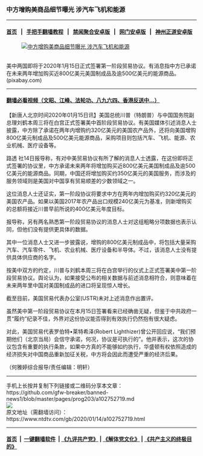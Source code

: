 ### 中方增购美商品细节曝光 涉汽车飞机和能源
------------------------

#### [首页](https://github.com/gfw-breaker/banned-news1/blob/master/README.md) &nbsp;&nbsp;|&nbsp;&nbsp; [手把手翻墙教程](https://github.com/gfw-breaker/guides/wiki) &nbsp;&nbsp;|&nbsp;&nbsp; [禁闻聚合安卓版](https://github.com/gfw-breaker/bn-android) &nbsp;&nbsp;|&nbsp;&nbsp; [网门安卓版](https://github.com/oGate2/oGate) &nbsp;&nbsp;|&nbsp;&nbsp; [神州正道安卓版](https://github.com/SzzdOgate/update) 



<div><div class="featured_image">
 <a href="https://i.ntdtv.com/assets/uploads/2020/01/container-2687008_1280.jpg" target="_blank">
  <figure>
   <img alt="中方增购美商品细节曝光 涉汽车飞机和能源" src="https://i.ntdtv.com/assets/uploads/2020/01/container-2687008_1280-800x450.jpg"/>
  </figure><br/>
 </a>
 <span class="caption">
  美中两国即将于2020年1月15日正式签署第一阶段贸易协议。有消息指中方已承诺在未来两年增加购买近800亿美元美国制成品及逾500亿美元的能源商品。(pixabay.com)
 </span>
</div>
</div><hr/>

#### [翻墙必看视频（文昭、江峰、法轮功、八九六四、香港反送中...）](http://167.172.214.107/home.html)

<div><div class="post_content" itemprop="articleBody">
 <p>
  【新唐人北京时间2020年01月15日讯】美国总统川普（特朗普）与中国国务院副总理刘鹤本周三将在白宫正式签署美中首阶段贸易协议。有美国媒体引述消息人士披露，中方除了承诺在两年内增购约320亿美元的美国农产品外，还将向美国增购800亿美元制成品及500亿美元能源商品，采购项目则包括汽车、飞机、能源、农业机械、医疗设备等。
 </p>
 <p>
  路透 社14日报导称，有对中美贸易协议有所了解的消息人士透露，在这份即将正式签署的协议里，中方承诺未来两年将增加购买近800亿美元美国制成品及逾500亿美元的能源商品。同期，中国还将增加购买约350亿美元的美国服务，而涉及的服务领域则是美国对中国享有贸易顺差的少数领域之一。
 </p>
 <p>
  这位消息人士还证实，第一阶段协议将要求中方在两年内增加购买约320亿美元的美国农产品。如果以美国2017年农产品出口规模240亿美元为基准，则新增购买的总额将接近川普早前所说的400亿美元年度目标。
 </p>
 <p>
  报导称，另有两名熟悉第一阶段贸易协议的消息人士对这组粗略分项数据也表示认同，但他们没有提供更具体的数据。
 </p>
 <p>
  其中一位消息人士又进一步披露说，增购的800亿美元制成品中，将包括大量采购汽车、汽车零件、飞机、农业机械、医疗设备和半导体。不过，该消息人士没有提供具体供应商的名字。
 </p>
 <p>
  按美中双方的约定，川普与刘鹤本周三将在白宫举行的仪式上正式签署美中第一阶段贸易协议。舆论认为，如果接受公布的相关数据与前述消息相符合，则意味着在未来两年里中国对美国制成品的进口将呈现惊人增长。
 </p>
 <p>
  截至目前，美国贸易代表办公室(USTR)未对上述消息作出置评。
 </p>
 <p>
  虽然美中第一阶段贸易协议在本月15日签署看来已经确凿无疑，但鉴于中共政府一贯“履约”纪录不佳，外界对这份协议能否得到有效执行仍然抱有很大疑虑。
 </p>
 <p>
  对此，美国贸易代表罗伯特•莱特希泽(Robert Lighthizer)曾公开回应说，“我们预期他们（北京当局）会信守承诺，何况，协议是可执行的”。他并表示，这次的协议包含有重要的执行条款，如果中方真的不能够如约执行，华盛顿有权依照造成的经济损失对中国商品重新加征关税，中方将会因此而遭受严重的经济后果。
 </p>
 <p>
  （何雅婷综合报导/责任编辑：明轩）
 </p>
 <div class="single_ad">
 </div>
</div>
</div>
<hr/>
手机上长按并复制下列链接或二维码分享本文章：<br/>
https://github.com/gfw-breaker/banned-news1/blob/master/pages/prog203/a102752719.md <br/>
<a href='https://github.com/gfw-breaker/banned-news1/blob/master/pages/prog203/a102752719.md'><img src='https://github.com/gfw-breaker/banned-news1/blob/master/pages/prog203/a102752719.md.png'/></a> <br/>
原文地址（需翻墙访问）：https://www.ntdtv.com/gb/2020/01/14/a102752719.html


------------------------
#### [首页](https://github.com/gfw-breaker/banned-news1/blob/master/README.md) &nbsp;|&nbsp; [一键翻墙软件](https://github.com/gfw-breaker/nogfw/blob/master/README.md) &nbsp;| [《九评共产党》](https://github.com/gfw-breaker/9ping.md/blob/master/README.md#九评之一评共产党是什么) | [《解体党文化》](https://github.com/gfw-breaker/jtdwh.md/blob/master/README.md) | [《共产主义的终极目的》](https://github.com/gfw-breaker/gczydzjmd.md/blob/master/README.md)


<img src='http://gfw-breaker.win/banned-news/pages/prog203/a102752719.md' width='0px' height='0px'/>